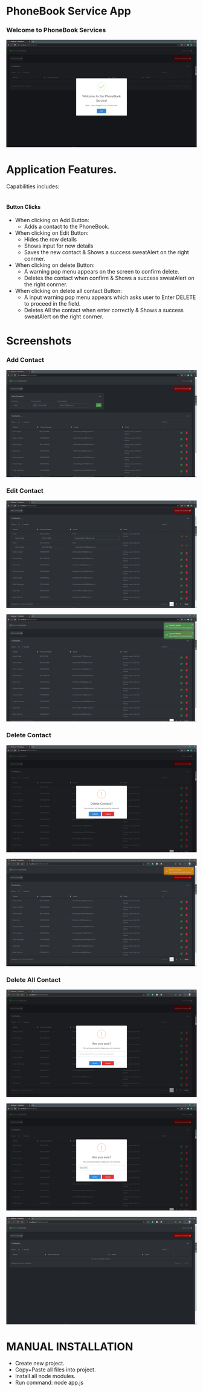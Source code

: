 # PhoneBook Service App

### Welcome to PhoneBook Services #
![Alt text](Images/Main.png)

# Application Features.
Capabilities includes:
  <br><br>
  #### Button Clicks #
  - When clicking on Add Button:
    - Adds a contact to the PhoneBook.
  - When clicking on Edit Button:
    - Hides the row details
    - Shows input for new details
    - Saves the new contact & Shows a success sweatAlert on the right conrner.
  - When clicking on delete Button:
    - A warning pop menu appears on the screen to confirm delete.
    - Deletes the contact when confirm & Shows a success sweatAlert on the right conrner.
  - When clicking on delete all contact Button:
    - A input warning pop menu appears which asks user to Enter DELETE to proceed in the field.
    - Deletes All the contact when enter correctly & Shows a success sweatAlert on the right conrner.
   

# Screenshots
### Add Contact #
![Alt text](Images/AddContact.png)

### Edit Contact #
![Alt text](Images/Edit1.png)

![Alt text](Images/Edit2.png)

### Delete Contact #
![Alt text](Images/Delete1.png)

![Alt text](Images/Delete2.png)

### Delete All Contact #
![Alt text](Images/DeleteAll1.png)

![Alt text](Images/DeleteAll2.png)

![Alt text](Images/DeleteAll3.png)


# MANUAL INSTALLATION

- Create new project.
- Copy+Paste all files into project.
- Install all node modules.
- Run command: node app.js
